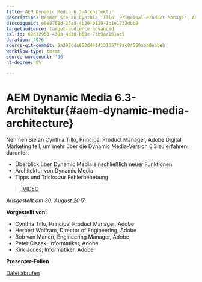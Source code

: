 ```yaml
---
title: AEM Dynamic Media 6.3-Architektur
description: Nehmen Sie an Cynthia Tillo, Principal Product Manager, Adobe Digital Marketing teil, um mehr über die Dynamic Media-Version 6.3 zu erfahren.
discoiquuid: e9e8768d-25a8-4b20-b129-1b1e1732dbb9
targetaudience: target-audience advanced
exl-id: 69d32951-430a-4d30-b59c-73b9aa151ac5
duration: 4076
source-git-commit: 9a297cda953d4414131657f9ac84580aea0eabeb
workflow-type: tm+mt
source-wordcount: '96'
ht-degree: 0%

---
```


# AEM Dynamic Media 6.3-Architektur{#aem-dynamic-media-architecture}

Nehmen Sie an Cynthia Tillo, Principal Product Manager, Adobe Digital Marketing teil, um mehr über die Dynamic Media-Version 6.3 zu erfahren, darunter:

* Überblick über Dynamic Media einschließlich neuer Funktionen
* Architektur von Dynamic Media
* Tipps und Tricks zur Fehlerbehebung

>[!VIDEO](https://video.tv.adobe.com/v/19570/?quality=9)

*Ausgestellt am 30. August 2017*

**Vorgestellt von:**

* Cynthia Tillo, Principal Product Manager, Adobe
* Herbert Wolfram, Director of Engineering, Adobe
* Bob van Manen, Engineering Manager, Adobe
* Peter Ciszak, Informatiker, Adobe
* Kirk Jones, Informatiker, Adobe

**Presenter-Folien**

[Datei abrufen](assets/dynamicmedia83017.pdf)
<!--
[Get back to the Overview](https://helpx.adobe.com/experience-manager/kt/eseminars/gems/aem-index.html)
-->
